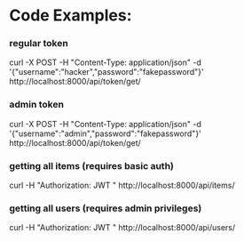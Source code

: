 # Code Examples:

### regular token
curl -X POST -H "Content-Type: application/json" -d '{"username":"hacker","password":"fakepassword"}' http://localhost:8000/api/token/get/

### admin token
curl -X POST -H "Content-Type: application/json" -d '{"username":"admin","password":"fakepassword"}' http://localhost:8000/api/token/get/

### getting all items (requires basic auth)
curl -H "Authorization: JWT <token>" http://localhost:8000/api/items/

### getting all users (requires admin privileges)
curl -H "Authorization: JWT <token>" http://localhost:8000/api/users/